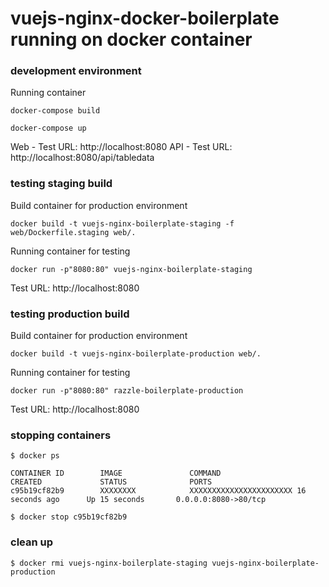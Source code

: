 # vuejs-nginx-docker-boilerplate running on docker container

### development environment

Running container

```
docker-compose build

docker-compose up
```

Web - Test URL: http://localhost:8080
API - Test URL: http://localhost:8080/api/tabledata


### testing staging build

Build container for production environment
```
docker build -t vuejs-nginx-boilerplate-staging -f web/Dockerfile.staging web/.
```

Running container for testing
```
docker run -p"8080:80" vuejs-nginx-boilerplate-staging
```

Test URL: http://localhost:8080


### testing production build

Build container for production environment
```
docker build -t vuejs-nginx-boilerplate-production web/.
```

Running container for testing
```
docker run -p"8080:80" razzle-boilerplate-production
```

Test URL: http://localhost:8080


### stopping containers

```
$ docker ps

CONTAINER ID        IMAGE               COMMAND                 CREATED             STATUS              PORTS                 
c95b19cf82b9        XXXXXXXX            XXXXXXXXXXXXXXXXXXXXXXX 16 seconds ago      Up 15 seconds       0.0.0.0:8080->80/tcp   

$ docker stop c95b19cf82b9
```


### clean up

```
$ docker rmi vuejs-nginx-boilerplate-staging vuejs-nginx-boilerplate-production
```
